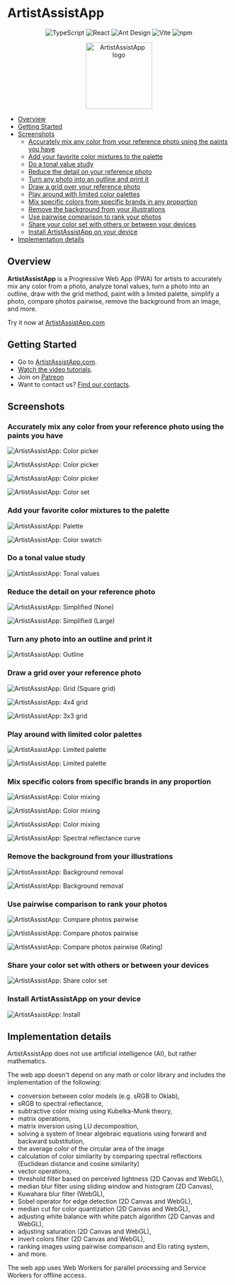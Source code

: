 # <a id="0"></a>ArtistAssistApp

<p align="center">
  <img src="https://img.shields.io/badge/TypeScript-007ACC?style=for-the-badge&logo=typescript&logoColor=white" alt="TypeScript" />
  <img src="https://img.shields.io/badge/React-087ea4?style=for-the-badge&logo=react&logoColor=white" alt="React" />
  <img src="https://img.shields.io/badge/Ant_Design-1677FF?style=for-the-badge&logo=antdesign&logoColor=white" alt="Ant Design" />
  <img src="https://img.shields.io/badge/Vite-646CFF?style=for-the-badge&logo=vite&logoColor=white" alt="Vite" />
  <img src="https://img.shields.io/badge/npm-F2F4F9?style=for-the-badge&logo=npm&logoColor=CC3534" alt="npm" />
</p>

<p align="center">
  <img src="https://github.com/eugene-khyst/artistassistapp/assets/1311126/de2c1ee3-fba2-4d94-b25a-dea7180fdb2a" width="150" alt="ArtistAssistApp logo" />
</p>

- [Overview](#1)
- [Getting Started](#2)
- [Screenshots](#3)
  - [Accurately mix any color from your reference photo using the paints you have](#3-1)
  - [Add your favorite color mixtures to the palette](#3-2)
  - [Do a tonal value study](#3-3)
  - [Reduce the detail on your reference photo](#3-4)
  - [Turn any photo into an outline and print it](#3-5)
  - [Draw a grid over your reference photo](#3-6)
  - [Play around with limited color palettes](#3-7)
  - [Mix specific colors from specific brands in any proportion](#3-8)
  - [Remove the background from your illustrations](#3-9)
  - [Use pairwise comparison to rank your photos](#3-10)
  - [Share your color set with others or between your devices](#3-11)
  - [Install ArtistAssistApp on your device](#3-12)
- [Implementation details](#4)

<!-- Table of contents is made with https://github.com/eugene-khyst/md-toc-cli -->

## <a id="1"></a>Overview

**ArtistAssistApp** is a Progressive Web App (PWA) for artists to accurately mix any color from a
photo, analyze tonal values, turn a photo into an outline, draw with the grid method, paint with a
limited palette, simplify a photo, compare photos pairwise, remove the background from an image, and
more.

Try it now at [ArtistAssistApp.com](https://artistassistapp.com)

## <a id="2"></a>Getting Started

- Go to [ArtistAssistApp.com](https://artistassistapp.com/).
- [Watch the video tutorials](https://artistassistapp.com/tutorials/).
- Join on [Patreon](https://www.patreon.com/ArtistAssistApp)
- Want to contact us? [Find our contacts](https://artistassistapp.com/contact/).

## <a id="3"></a>Screenshots

### <a id="3-1"></a>Accurately mix any color from your reference photo using the paints you have

![ArtistAssistApp: Color picker](https://github.com/user-attachments/assets/fb786022-5bed-4b82-9d36-2fd1b5ca0255)

![ArtistAssistApp: Color picker](https://github.com/user-attachments/assets/266f8196-0bf9-4c79-af68-8ab48f979c50)

![ArtistAssistApp: Color picker](https://github.com/user-attachments/assets/826df61a-3ebb-459d-93c2-214d5c343dfe)

![ArtistAssistApp: Color set](https://github.com/user-attachments/assets/4ed33616-138c-4f32-b3f5-0b4080574d8c)

### <a id="3-2"></a>Add your favorite color mixtures to the palette

![ArtistAssistApp: Palette](https://github.com/user-attachments/assets/29ddc696-b077-4446-969f-d08ed88f037a)

![ArtistAssistApp: Color swatch](https://github.com/user-attachments/assets/384e4929-5001-4b47-baac-46ae827fefdc)

### <a id="3-3"></a>Do a tonal value study

![ArtistAssistApp: Tonal values](https://github.com/user-attachments/assets/78eedac1-a7f0-4104-a642-170a1c0e83c6)

### <a id="3-4"></a>Reduce the detail on your reference photo

![ArtistAssistApp: Simplified (None)](https://github.com/user-attachments/assets/4440bfa6-3b2f-451e-931e-f9f4306f9a18)

![ArtistAssistApp: Simplified (Large)](https://github.com/user-attachments/assets/47e91712-f305-43a2-b120-cc2132e3884a)

### <a id="3-5"></a>Turn any photo into an outline and print it

![ArtistAssistApp: Outline](https://github.com/user-attachments/assets/8c66b6a1-b801-45f3-9f4c-0d32ddabe018)

### <a id="3-6"></a>Draw a grid over your reference photo

![ArtistAssistApp: Grid (Square grid)](https://github.com/user-attachments/assets/68e7a139-e5ab-4ba2-9a35-6ba06ff1d1b3)

![ArtistAssistApp: 4x4 grid](https://github.com/user-attachments/assets/7e565f7c-74e4-4f14-82b3-84a40caa2583)

![ArtistAssistApp: 3x3 grid](https://github.com/user-attachments/assets/ccc285d5-348d-49d7-92a6-52c3ebe44419)

### <a id="3-7"></a>Play around with limited color palettes

![ArtistAssistApp: Limited palette](https://github.com/user-attachments/assets/abf3273f-6f79-495f-8eb6-8935d884373e)

![ArtistAssistApp: Limited palette](https://github.com/user-attachments/assets/2e911e06-b8cd-4e60-8a14-90fa1ace089d)

### <a id="3-8"></a>Mix specific colors from specific brands in any proportion

![ArtistAssistApp: Color mixing](https://github.com/user-attachments/assets/690d8f3c-5a57-4998-a1ca-243e2089ba0f)

![ArtistAssistApp: Color mixing](https://github.com/user-attachments/assets/698f0e64-744d-468f-8de5-6230cdd56403)

![ArtistAssistApp: Color mixing](https://github.com/user-attachments/assets/3ffc3d79-2c86-4a84-95a2-9ba09c6d7f89)

![ArtistAssistApp: Spectral reflectance curve](https://github.com/user-attachments/assets/af80e04f-41f1-4a4f-aa61-ef074c6ce5f5)

### <a id="3-9"></a>Remove the background from your illustrations

![ArtistAssistApp: Background removal](https://github.com/user-attachments/assets/aa25b576-4d6e-4ccb-aeaf-be17cf4ebe6a)

![ArtistAssistApp: Background removal](https://github.com/user-attachments/assets/0791514c-9958-4e2f-946b-350040b685fe)

### <a id="3-10"></a>Use pairwise comparison to rank your photos

![ArtistAssistApp: Compare photos pairwise](https://github.com/user-attachments/assets/ed4474b5-aaaa-44fa-b4cc-5249eea94596)

![ArtistAssistApp: Compare photos pairwise](https://github.com/user-attachments/assets/3aba15b0-e89c-4860-95c6-487bf3952dcc)

![ArtistAssistApp: Compare photos pairwise (Rating)](https://github.com/user-attachments/assets/6c908726-919e-465f-850c-5982fce8eaa3)

### <a id="3-11"></a>Share your color set with others or between your devices

![ArtistAssistApp: Share color set](https://github.com/user-attachments/assets/dbdf3e07-88ec-45b6-ba25-6203039818c0)

### <a id="3-12"></a>Install ArtistAssistApp on your device

![ArtistAssistApp: Install](https://github.com/user-attachments/assets/e66cc797-6904-45e1-bd04-7be508229246)

## <a id="4"></a>Implementation details

ArtistAssistApp does not use artificial intelligence (AI), but rather mathematics.

The web app doesn't depend on any math or color library and includes the implementation of the
following:

- conversion between color models (e.g. sRGB to Oklab),
- sRGB to spectral reflectance,
- subtractive color mixing using Kubelka-Munk theory,
- matrix operations,
- matrix inversion using LU decomposition,
- solving a system of linear algebraic equations using forward and backward substitution,
- the average color of the circular area of the image
- calculation of color similarity by comparing spectral reflections (Euclidean distance and cosine
  similarity)
- vector operations,
- threshold filter based on perceived lightness (2D Canvas and WebGL),
- median blur filter using sliding window and histogram (2D Canvas),
- Kuwahara blur filter (WebGL),
- Sobel operator for edge detection (2D Canvas and WebGL),
- median cut for color quantization (2D Canvas and WebGL),
- adjusting white balance with white patch algorithm (2D Canvas and WebGL),
- adjusting saturation (2D Canvas and WebGL),
- invert colors filter (2D Canvas and WebGL),
- ranking images using pairwise comparison and Elo rating system,
- and more.

The web app uses Web Workers for parallel processing and Service Workers for offline access.
